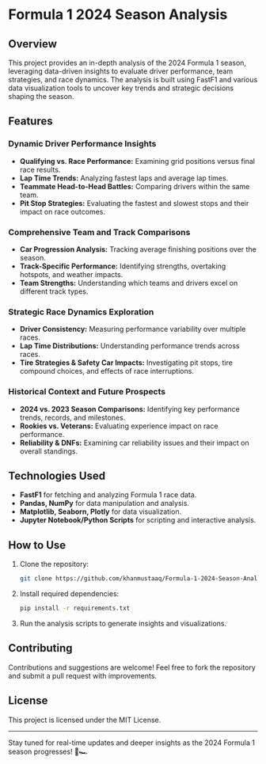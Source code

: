 # Formula 1 2024 Season Analysis

## Overview
This project provides an in-depth analysis of the 2024 Formula 1 season, leveraging data-driven insights to evaluate driver performance, team strategies, and race dynamics. The analysis is built using FastF1 and various data visualization tools to uncover key trends and strategic decisions shaping the season.

## Features

### Dynamic Driver Performance Insights
- **Qualifying vs. Race Performance:** Examining grid positions versus final race results.
- **Lap Time Trends:** Analyzing fastest laps and average lap times.
- **Teammate Head-to-Head Battles:** Comparing drivers within the same team.
- **Pit Stop Strategies:** Evaluating the fastest and slowest stops and their impact on race outcomes.

### Comprehensive Team and Track Comparisons
- **Car Progression Analysis:** Tracking average finishing positions over the season.
- **Track-Specific Performance:** Identifying strengths, overtaking hotspots, and weather impacts.
- **Team Strengths:** Understanding which teams and drivers excel on different track types.

### Strategic Race Dynamics Exploration
- **Driver Consistency:** Measuring performance variability over multiple races.
- **Lap Time Distributions:** Understanding performance trends across races.
- **Tire Strategies & Safety Car Impacts:** Investigating pit stops, tire compound choices, and effects of race interruptions.

### Historical Context and Future Prospects
- **2024 vs. 2023 Season Comparisons:** Identifying key performance trends, records, and milestones.
- **Rookies vs. Veterans:** Evaluating experience impact on race performance.
- **Reliability & DNFs:** Examining car reliability issues and their impact on overall standings.

## Technologies Used
- **FastF1** for fetching and analyzing Formula 1 race data.
- **Pandas, NumPy** for data manipulation and analysis.
- **Matplotlib, Seaborn, Plotly** for data visualization.
- **Jupyter Notebook/Python Scripts** for scripting and interactive analysis.

## How to Use
1. Clone the repository:  
   ```bash
   git clone https://github.com/khanmustaaq/Formula-1-2024-Season-Analysis.git
   ```
2. Install required dependencies:  
   ```bash
   pip install -r requirements.txt
   ```
3. Run the analysis scripts to generate insights and visualizations.

## Contributing
Contributions and suggestions are welcome! Feel free to fork the repository and submit a pull request with improvements.

## License
This project is licensed under the MIT License.

---

Stay tuned for real-time updates and deeper insights as the 2024 Formula 1 season progresses! 🚀🏎️

